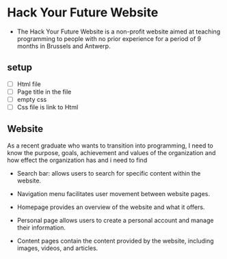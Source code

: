 # Hack Your Future Website

- The Hack Your Future Website is a non-profit website aimed at teaching
  programming to people with no prior experience for a period of 9 months in
  Brussels and Antwerp.

## setup

- [ ] Html file
- [ ] Page title in the file
- [ ] empty css
- [ ] Css file is link to Html

## Website

As a recent graduate who wants to transition into programming, I need to know
the purpose, goals, achievement and values of the organization and how effect
the organization has and i need to find

- Search bar: allows users to search for specific content within the website.

- Navigation menu facilitates user movement between website pages.

- Homepage provides an overview of the website and what it offers.

- Personal page allows users to create a personal account and manage their
  information.

- Content pages contain the content provided by the website, including images,
  videos, and articles.
